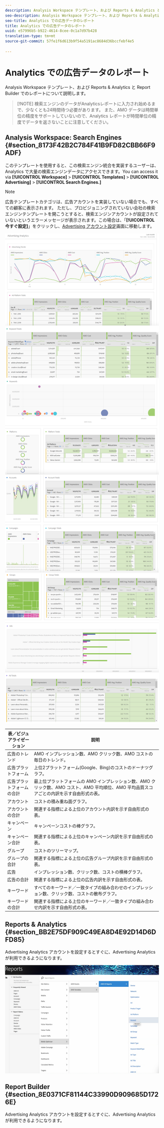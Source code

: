 ```yaml
---
description: Analysis Workspace テンプレート、および Reports & Analytics と Report Builder でのレポートについて説明します。
seo-description: Analysis Workspace テンプレート、および Reports & Analytics と Report Builder でのレポートについて説明します。
seo-title: Analytics での広告データのレポート
title: Analytics での広告データのレポート
uuid: e57996b5-b922-4614-8cee-0c1a7d97b428
translation-type: tm+mt
source-git-commit: 57fe1f6d613b9f54a5191ac8684d36bccfebf4e5

---
```



# Analytics での広告データのレポート

Analysis Workspace テンプレート、および Reports &amp; Analytics と Report Builder でのレポートについて説明します。

> [!NOTE] 検索エンジンのデータがAnalyticsレポートに入力され始めるまで、少なくとも24時間待つ必要があります。 また、AMO データは時間単位の精度をサポートしていないので、Analytics レポートが時間単位の精度でデータを返さないことに注意してください。

## Analysis Workspace: Search Engines {#section_8173F42B2C784F41B9FD82CBB66F9ADF}

このテンプレートを使用すると、この検索エンジン統合を実装するユーザーは、Analytics で大量の検索エンジンデータにアクセスできます。You can access it via **[!UICONTROL Workspace]** &gt; **[!UICONTROL Templates]** &gt; **[!UICONTROL Advertising]** &gt; **[!UICONTROL Search Engines.]**

>[!NOTE]
>
> 広告テンプレートカテゴリは、広告アカウントを実装していない場合でも、すべての顧客に表示されます。 ただし、プロビジョニングされていない会社の検索エンジンテンプレートを開こうとすると、検索エンジンアカウントが設定されていないというエラーメッセージが表示されます。この場合は、「**[!UICONTROL 今すぐ設定]**」をクリックし、[Advertising アカウント設定](/help/integrate/c-advertising-analytics/c-adanalytics-workflow/aa-create-ad-account.md)画面に移動します。

![](assets/aa_aw.png)  ![](assets/aa_aw2.png) ![](assets/aa_aw3.png) ![](assets/aa_aw4.png)  ![](assets/aa_aw5.png) ![](assets/aa_aw6.png)

| 表／ビジュアライゼーション | 説明 |
|--- |--- |
| 広告のトレンド | AMO インプレッション数、AMO クリック数、AMO コストの毎日のトレンド。 |
| 広告プラットフォーム | 上位2プラットフォーム(Google、Bing)のコストのドーナツグラフ。 |
| 広告プラットフォームの合計 | 最上位プラットフォームの AMO インプレッション数、AMO クリック数、AMO コスト、AMO 平均順位、AMO 平均品質スコアごとの内訳を示す自由形式の表。 |
| アカウント | コストの積み重ね面グラフ。 |
| アカウントの合計 | 関連する指標による上位のアカウント内訳を示す自由形式の表。 |
| キャンペーン | キャンペーンコストの棒グラフ。 |
| キャンペーン合計 | 関連する指標による上位のキャンペーン内訳を示す自由形式の表。 |
| グループ | コストのツリーマップ。 |
| グループの合計 | 関連する指標による上位の広告グループ内訳を示す自由形式の表。 |
| 広告 | インプレッション数、クリック数、コストの横棒グラフ。 |
| 広告の合計 | 関連する指標による上位の広告内訳を示す自由形式の表。 |
| キーワード | すべてのキーワード／一致タイプの組み合わせのインプレッション数、クリック数、コストの散布グラフ。 |
| キーワードの合計 | 関連する指標による上位のキーワード／一致タイプの組み合わせ内訳を示す自由形式の表。 |

## Reports &amp; Analytics {#section_BB2E75DF909C49EA8D4E92D14D6DFD85}

Advertising Analytics アカウントを設定するとすぐに、Advertising Analytics が利用できるようになります。

![](assets/aa_randa.png)

## Report Builder {#section_8E0371CF81144C33990D909685D1726E}

Advertising Analytics アカウントを設定するとすぐに、Advertising Analytics が利用できるようになります。
